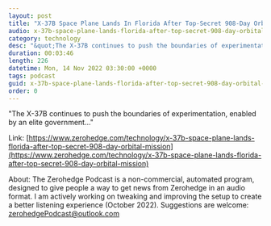 ```yaml
---
layout: post
title: "X-37B Space Plane Lands In Florida After Top-Secret 908-Day Orbital Mission"
audio: x-37b-space-plane-lands-florida-after-top-secret-908-day-orbital-mission-0
category: technology
desc: "&quot;The X-37B continues to push the boundaries of experimentation, enabled by an elite government...&quot;"
duration: 00:03:46
length: 226
datetime: Mon, 14 Nov 2022 03:30:00 +0000
tags: podcast
guid: x-37b-space-plane-lands-florida-after-top-secret-908-day-orbital-mission-0
order: 0
---
```

&quot;The X-37B continues to push the boundaries of experimentation, enabled by an elite government...&quot;

Link: [https://www.zerohedge.com/technology/x-37b-space-plane-lands-florida-after-top-secret-908-day-orbital-mission](https://www.zerohedge.com/technology/x-37b-space-plane-lands-florida-after-top-secret-908-day-orbital-mission)

About: The Zerohedge Podcast is a non-commercial, automated program, designed to give people a way to get news from Zerohedge in an audio format.  I am actively working on tweaking and improving the setup to create a better listening experience (October 2022).  Suggestions are welcome: [zerohedgePodcast@outlook.com](mailto:zerohedgePodcast@outlook.com)